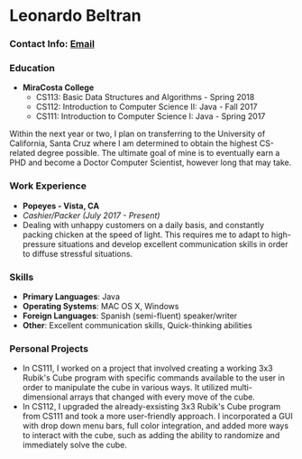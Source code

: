 # Leonardo Beltran

### Contact Info: [Email](d.beltran.344@gmail.com)

### Education

 - **MiraCosta College**
      - CS113: Basic Data Structures and Algorithms - Spring 2018
      - CS112: Introduction to Computer Science II: Java - Fall 2017
      - CS111: Introduction to Computer Science I: Java - Spring 2017
      
 Within the next year or two, I plan on transferring to the University of California, Santa Cruz where I am determined to obtain the highest CS-related degree possible. The ultimate goal of mine is to eventually earn a PHD and become a Doctor Computer Scientist, however long that may take.

### Work Experience

- **Popeyes - Vista, CA**
- *Cashier/Packer (July 2017 - Present)*
- Dealing with unhappy customers on a daily basis, and constantly packing chicken at the speed of light. This requires me to adapt to high-pressure situations and develop excellent communication skills in order to diffuse stressful situations.


### Skills

- **Primary Languages**: Java
- **Operating Systems**: MAC OS X, Windows
- **Foreign Languages**: Spanish (semi-fluent) speaker/writer
- **Other**: Excellent communication skills, Quick-thinking abilities

### Personal Projects

- In CS111, I worked on a project that involved creating a working 3x3 Rubik's Cube program with specific commands available to the user in order to manipulate the cube in various ways. It utilized multi-dimensional arrays that changed with every move of the cube.
- In CS112, I upgraded the already-exsisting 3x3 Rubik's Cube program from CS111 and took a more user-friendly approach. I incorporated a GUI with drop down menu bars, full color integration, and added more ways to interact with the cube, such as adding the ability to randomize and immediately solve the cube.
